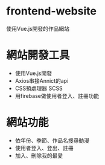 # frontend-website

使用Vue.js開發的作品網站

# 網站開發工具

- 使用Vue.js開發
- Axios串接Annict的api
- CSS預處理器 SCSS
- 用firebase做使用者登入、註冊功能

# 網站功能

- 依年份、季節、作品名搜尋動漫
- 使用者登入、登出、註冊
- 加入、刪除我的最愛
